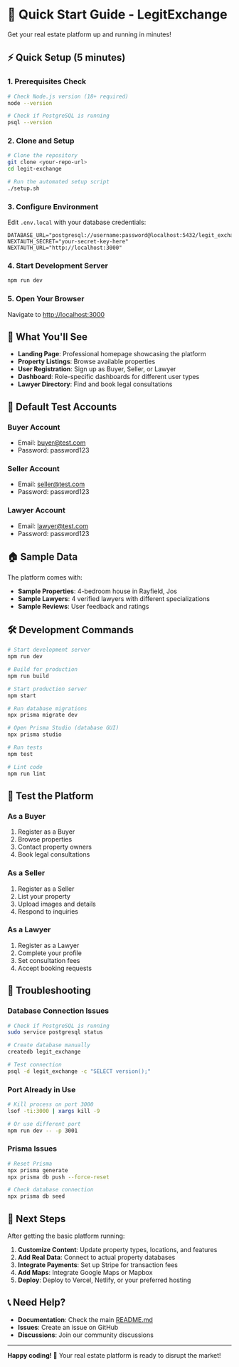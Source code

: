 # 🚀 Quick Start Guide - LegitExchange

Get your real estate platform up and running in minutes!

## ⚡ Quick Setup (5 minutes)

### 1. Prerequisites Check
```bash
# Check Node.js version (18+ required)
node --version

# Check if PostgreSQL is running
psql --version
```

### 2. Clone and Setup
```bash
# Clone the repository
git clone <your-repo-url>
cd legit-exchange

# Run the automated setup script
./setup.sh
```

### 3. Configure Environment
Edit `.env.local` with your database credentials:
```env
DATABASE_URL="postgresql://username:password@localhost:5432/legit_exchange"
NEXTAUTH_SECRET="your-secret-key-here"
NEXTAUTH_URL="http://localhost:3000"
```

### 4. Start Development Server
```bash
npm run dev
```

### 5. Open Your Browser
Navigate to [http://localhost:3000](http://localhost:3000)

## 🎯 What You'll See

- **Landing Page**: Professional homepage showcasing the platform
- **Property Listings**: Browse available properties
- **User Registration**: Sign up as Buyer, Seller, or Lawyer
- **Dashboard**: Role-specific dashboards for different user types
- **Lawyer Directory**: Find and book legal consultations

## 🔑 Default Test Accounts

### Buyer Account
- Email: buyer@test.com
- Password: password123

### Seller Account
- Email: seller@test.com
- Password: password123

### Lawyer Account
- Email: lawyer@test.com
- Password: password123

## 🏠 Sample Data

The platform comes with:
- **Sample Properties**: 4-bedroom house in Rayfield, Jos
- **Sample Lawyers**: 4 verified lawyers with different specializations
- **Sample Reviews**: User feedback and ratings

## 🛠️ Development Commands

```bash
# Start development server
npm run dev

# Build for production
npm run build

# Start production server
npm start

# Run database migrations
npx prisma migrate dev

# Open Prisma Studio (database GUI)
npx prisma studio

# Run tests
npm test

# Lint code
npm run lint
```

## 📱 Test the Platform

### As a Buyer
1. Register as a Buyer
2. Browse properties
3. Contact property owners
4. Book legal consultations

### As a Seller
1. Register as a Seller
2. List your property
3. Upload images and details
4. Respond to inquiries

### As a Lawyer
1. Register as a Lawyer
2. Complete your profile
3. Set consultation fees
4. Accept booking requests

## 🚨 Troubleshooting

### Database Connection Issues
```bash
# Check if PostgreSQL is running
sudo service postgresql status

# Create database manually
createdb legit_exchange

# Test connection
psql -d legit_exchange -c "SELECT version();"
```

### Port Already in Use
```bash
# Kill process on port 3000
lsof -ti:3000 | xargs kill -9

# Or use different port
npm run dev -- -p 3001
```

### Prisma Issues
```bash
# Reset Prisma
npx prisma generate
npx prisma db push --force-reset

# Check database connection
npx prisma db seed
```

## 🔄 Next Steps

After getting the basic platform running:

1. **Customize Content**: Update property types, locations, and features
2. **Add Real Data**: Connect to actual property databases
3. **Integrate Payments**: Set up Stripe for transaction fees
4. **Add Maps**: Integrate Google Maps or Mapbox
5. **Deploy**: Deploy to Vercel, Netlify, or your preferred hosting

## 📞 Need Help?

- **Documentation**: Check the main [README.md](README.md)
- **Issues**: Create an issue on GitHub
- **Discussions**: Join our community discussions

---

**Happy coding! 🚀** Your real estate platform is ready to disrupt the market!
